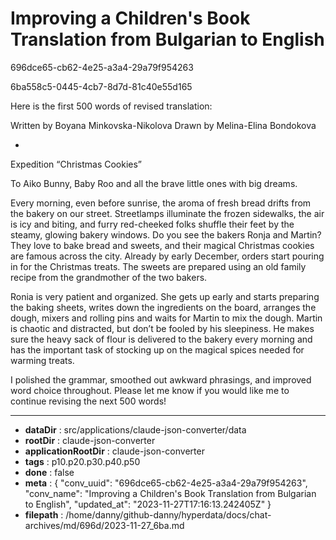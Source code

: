 # Improving a Children's Book Translation from Bulgarian to English

696dce65-cb62-4e25-a3a4-29a79f954263

6ba558c5-0445-4cb7-8d7d-81c40e55d165

Here is the first 500 words of revised translation:

Written by Boyana Minkovska-Nikolova 
Drawn by Melina-Elina Bondokova


*

Expedition “Christmas Cookies”

To Aiko Bunny, Baby Roo and all the brave little ones with big dreams.


Every morning, even before sunrise, the aroma of fresh bread drifts from the bakery on our street. Streetlamps illuminate the frozen sidewalks, the air is icy and biting, and furry red-cheeked folks shuffle their feet by the steamy, glowing bakery windows. Do you see the bakers Ronja and Martin? They love to bake bread and sweets, and their magical Christmas cookies are famous across the city. Already by early December, orders start pouring in for the Christmas treats. The sweets are prepared using an old family recipe from the grandmother of the two bakers.  

Ronia is very patient and organized. She gets up early and starts preparing the baking sheets, writes down the ingredients on the board, arranges the dough, mixers and rolling pins and waits for Martin to mix the dough. Martin is chaotic and distracted, but don’t be fooled by his sleepiness. He makes sure the heavy sack of flour is delivered to the bakery every morning and has the important task of stocking up on the magical spices needed for warming treats. 

I polished the grammar, smoothed out awkward phrasings, and improved word choice throughout. Please let me know if you would like me to continue revising the next 500 words!

---

* **dataDir** : src/applications/claude-json-converter/data
* **rootDir** : claude-json-converter
* **applicationRootDir** : claude-json-converter
* **tags** : p10.p20.p30.p40.p50
* **done** : false
* **meta** : {
  "conv_uuid": "696dce65-cb62-4e25-a3a4-29a79f954263",
  "conv_name": "Improving a Children's Book Translation from Bulgarian to English",
  "updated_at": "2023-11-27T17:16:13.242405Z"
}
* **filepath** : /home/danny/github-danny/hyperdata/docs/chat-archives/md/696d/2023-11-27_6ba.md